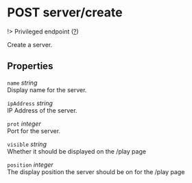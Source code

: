 # <span class="badge badge-light">POST</span> <span class="badge badge-light">server/create</span>

!> Privileged endpoint ([?](privileged.md))

Create a server.

## Properties

`name` *string*  
Display name for the server.

`ipAddress` *string*  
IP Address of the server.

`prot` *integer*  
Port for the server.

`visible` *string*  
Whether it should be displayed on the /play page

`position` *integer*  
The display position the server should be on for the /play page

